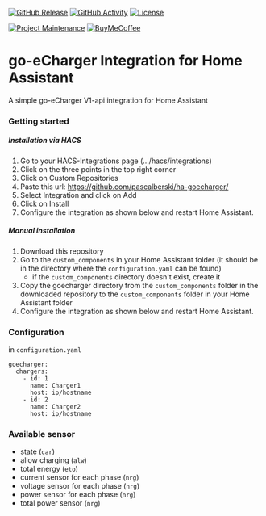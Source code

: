 [![GitHub Release][releases-shield]][releases]
[![GitHub Activity][commits-shield]][commits]
[![License][license-shield]][license]

[![Project Maintenance][maintenance-shield]][user_profile]
[![BuyMeCoffee][buymecoffeebadge]][buymecoffee]

# go-eCharger Integration for Home Assistant
A simple go-eCharger V1-api integration for Home Assistant

### Getting started
##### Installation via HACS
1. Go to your HACS-Integrations page (.../hacs/integrations)
2. Click on the three points in the top right corner
3. Click on Custom Repositories
4. Paste this url: https://github.com/pascalberski/ha-goecharger/
5. Select Integration and click on Add
6. Click on Install
7. Configure the integration as shown below and restart Home Assistant.

##### Manual installation
1. Download this repository
2. Go to the `custom_components` in your Home Assistant folder (it should be in the directory where the `configuration.yaml` can be found)
    - if the `custom_components` directory doesn't exist, create it
3. Copy the goecharger directory from the `custom_components` folder in the downloaded repository to the `custom_components` folder in your Home Assistant folder
4. Configure the integration as shown below and restart Home Assistant.


### Configuration
in `configuration.yaml`
```
goecharger:
  chargers:
    - id: 1
      name: Charger1
      host: ip/hostname
    - id: 2
      name: Charger2
      host: ip/hostname
```

### Available sensor
- state (`car`)
- allow charging (`alw`)
- total energy (`eto`)
- current sensor for each phase (`nrg`)
- voltage sensor for each phase (`nrg`)
- power sensor for each phase (`nrg`)
- total power sensor (`nrg`)




[integration_blueprint]: https://github.com/pascalberski/ha-goecharger
[buymecoffee]: https://www.buymeacoffee.com/pascalberski
[buymecoffeebadge]: https://img.shields.io/badge/buy%20me%20a%20coffee-donate-yellow.svg?style=for-the-badge
[commits-shield]: https://img.shields.io/github/commit-activity/y/pascalberski/ha-goecharger.svg?style=for-the-badge
[commits]: https://github.com/pascalberski/ha-goecharger/commits/master
[hacs]: https://hacs.xyz
[hacsbadge]: https://img.shields.io/badge/HACS-Custom-orange.svg?style=for-the-badge
[discord]: https://discord.gg/Qa5fW2R
[discord-shield]: https://img.shields.io/discord/330944238910963714.svg?style=for-the-badge
[forum-shield]: https://img.shields.io/badge/community-forum-brightgreen.svg?style=for-the-badge
[forum]: https://community.home-assistant.io/
[license]: https://github.com/pascalberski/ha-goecharger/blob/master/LICENSE
[license-shield]: https://img.shields.io/github/license/pascalberski/ha-goecharger.svg?style=for-the-badge
[maintenance-shield]: https://img.shields.io/badge/maintainer-Pascal%20Berski%20@pascalberski-blue.svg?style=for-the-badge
[releases-shield]: https://img.shields.io/github/release/pascalberski/ha-goecharger.svg?style=for-the-badge
[releases]: https://github.com/pascalberski/ha-goecharger/releases
[user_profile]: https://github.com/pascalberski
